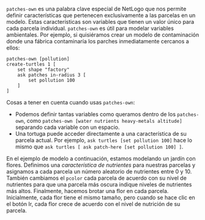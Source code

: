﻿`patches-own` es una palabra clave especial de NetLogo que nos permite definir características que pertenecen exclusivamente a las parcelas en un modelo. Estas características son variables que tienen un valor único para cada parcela individual. `patches-own` es útil para modelar variables ambientales. Por ejemplo, si quisiéramos crear un modelo de contaminación donde una fábrica contaminaría los parches inmediatamente cercanos a ellos:



```
patches-own [pollution]
create-turtles 1 [
	set shape "factory"
	ask patches in-radius 3 [
		set pollution 100
	]
]
```


Cosas a tener en cuenta cuando usas `patches-own`:

* Podemos definir tantas variables como queramos dentro de los `patches-own`, como `patches-own [water nutrients heavy-metals altitude]` separando cada variable con un espacio.
* Una tortuga puede acceder directamente a una característica de su parcela actual. Por ejemplo, `ask turtles [set pollution 100]` hace lo mismo que `ask turtles [ ask patch-here [set pollution 100] ]`.


En el ejemplo de modelo a continuación, estamos modelando un jardín con flores. Definimos una *característica de nutrientes* para nuestras parcelas y asignamos a cada parcela un número aleatorio de nutrientes entre 0 y 10. También cambiamos el `pcolor` cada parcela de acuerdo con su nivel de nutrientes para que una parcela más oscura indique niveles de nutrientes más altos. Finalmente, hacemos brotar una flor en cada parcela. Inicialmente, cada flor tiene el mismo tamaño, pero cuando se hace clic en el botón Ir, cada flor crece de acuerdo con el nivel de nutrición de su parcela.